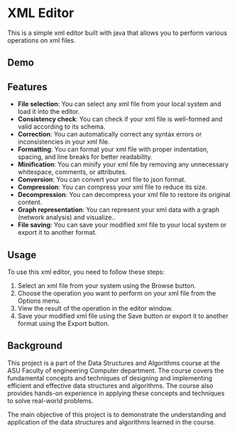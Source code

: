 # XML Editor

This is a simple xml editor built with java that allows you to perform various operations on xml files.

## Demo

## Features

- **File selection**: You can select any xml file from your local system and load it into the editor.
- **Consistency check**: You can check if your xml file is well-formed and valid according to its schema.
- **Correction**: You can automatically correct any syntax errors or inconsistencies in your xml file.
- **Formatting**: You can format your xml file with proper indentation, spacing, and line breaks for better readability.
- **Minification**: You can minify your xml file by removing any unnecessary whitespace, comments, or attributes.
- **Conversion**: You can convert your xml file to json format.
- **Compression**: You can compress your xml file to reduce its size.
- **Decompression**: You can decompress your xml file to restore its original content.
- **Graph representation**: You can represent your xml data with a graph (network analysis) and visualize..
- **File saving**: You can save your modified xml file to your local system or export it to another format.

## Usage

To use this xml editor, you need to follow these steps:

1. Select an xml file from your system using the Browse button.
2. Choose the operation you want to perform on your xml file from the Options menu.
3. View the result of the operation in the editor window.
4. Save your modified xml file using the Save button or export it to another format using the Export button.

## Background

This project is a part of the Data Structures and Algorithms course at the ASU Faculty of engineering Computer department. The course covers the fundamental concepts and techniques of designing and implementing efficient and effective data structures and algorithms. The course also provides hands-on experience in applying these concepts and techniques to solve real-world problems.

The main objective of this project is to demonstrate the understanding and application of the data structures and algorithms learned in the course.
